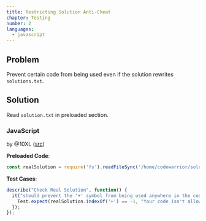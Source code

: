 ```yaml
---
title: Restricting Solution Anti-Cheat
chapter: Testing
number: 2
languages:
  - javascript
---
```


## Problem

Prevent certain code from being used even if the solution rewrites `solutions.txt`.

## Solution

Read `solution.txt` in preloaded section.

### JavaScript

by @10XL ([src](https://www.codewars.com/kumite/579d80d97cb1f385ed000231?sel=58e0f03292d04c7805000012))

**Preloaded Code**:

```javascript
const realSolution = require('fs').readFileSync('/home/codewarrior/solution.txt', 'utf8');
```

**Test Cases**:

```javascript
describe("Check Real Solution", function() {
  it("should prevent the '+' symbol from being used anywhere in the code", function() {
    Test.expect(realSolution.indexOf('+') == -1, "Your code isn't allowed to include the + symbol!");
  });
});
```
